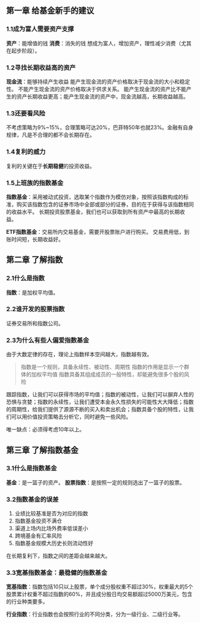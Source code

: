 ## 第一章 给基金新手的建议

### 1.1成为富人需要资产支撑
**资产**：能增值的钱
**消费**：消失的钱
想成为富人，增加资产，理性减少消费（尤其在起步阶段）。

### 1.2寻找长期收益高的资产
**现金流**：能够持续产生收益
能产生现金流的资产价格取决于现金流的大小和稳定性。
不能产生现金流的资产价格取决于供求关系。
能产生现金流的资产比不能产生的资产长期收益更高；能产生现金流的资产中，现金流越高，长期收益越高。

### 1.3还要看风险
不考虑策略为9%~15%，合理策略可达20%，巴菲特50年也就23%。金融有自身规律，凡是不合理的都不会长期存在。

### 1.4复利的威力
复利的关键在于**长期稳健**的投资收益。


### 1.5上班族的指数基金
**指数基金**：采用被动式投资，选取某个指数作为模仿对象，按照该指数构成的标准，购买该指数包含的证券市场中全部或部分的证券，目的在于获得与该指数相同的收益水平。
长期投资股票基金，我们也可以获取到所有资产中最高的长期收益。

**ETF指数基金**：交易所内交易基金，需要开股票账户进行购买。
交易费用低，到账时间短，长期收益好。

## 第二章 了解指数


### 2.1什么是指数
**指数**：是加权平均值。

### 2.2谁开发的股票指数
证券交易所和指数公司。

### 2.3为什么有些人偏爱指数基金
由于大数定律的存在，理论上指数样本空间越大，指数越有效。

>指数是一个规则，具备永续性、被动性、周期性
>指数的作用是显示一个群体的加权平均值
>指数具备其组成成员的一般特性，却能避免很多个股的风险

跟踪指数，让我们可以获得市场的平均值；指数的被动性，让我们可以摒弃人性的恐惧与贪婪；指数的永续性，让我们遭受本金永久性损失的可能性大大降低；指数的周期性，给我们提供了源源不断的买入和卖出机会；指数具备个股的特性，让我们可以用价值投资策略去分析它，同时避免一些风险。

唯一缺点：必须得考虑10年以上。


## 第三章 了解指数基金

### 3.1什么是指数基金
**基金**：是一篮子的资产。
**股票指数**：是按照一定的规则选出了一篮子的股票。



### 3.2指数基金的误差

1. 业绩比较基准是否为对应的指数
2. 指数基金投资不满仓
3. 渠道上场内比场外费率低误差小
4. 跨境基金有汇率风险
5. 指数基金规模大历史长则流动性好

在长期复利下，指数之间的差距会越来越大。

### 3.3宽基指数基金：最稳健的指数基金

**宽基指数**：指数包括10只以上股票，单个成分股权重不超过30%，权重最大的5个股票累计权重不超过指数的60%，并且成分股日均交易额超过5000万美元，包含的行业种类要多。

**行业指数**：行业指数也会按照行业的不同分类，分为一级行业、二级行业等。


